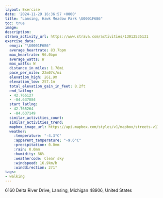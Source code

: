 ```yaml
---
layout: Exercise
date: '2024-11-29 16:36:57 +0000'
title: "Lansing, Hawk Meadow Park \U0001F6B6"
toc: true
image:
description:
strava_activity_url: https://www.strava.com/activities/13012535131
exercise_data:
  emoji: "\U0001F6B6"
  average_heartrate: 83.7bpm
  max_heartrate: 96.0bpm
  average_watts: W
  max_watts: W
  distance_in_miles: 1.78mi
  pace_per_mile: 22m07s/mi
  elevation_high: 261.9m
  elevation_low: 257.1m
  total_elevation_gain_in_feet: 8.2ft
  end_latlng:
  - 42.765127
  - -84.637884
  start_latlng:
  - 42.765264
  - -84.637149
  similar_activities_count:
  similar_activities_trend:
  mapbox_image_url: https://api.mapbox.com/styles/v1/mapbox/streets-v11/static/path-5+787af2-1.0(uz_dG%60rqcOO%40UIOAm%40LqCC%7B%40Bk%40Fo%40BMAWKWJQ%40%5BIe%40e%40IEM%40c%40NS%3FGe%40%5Bk%40EUBSPa%40DW%40y%40HaAC%7BBEYSi%40Mg%40C%5DGEGAUJKNs%40dC%5Bp%40GZ%3FNFXAAFLHf%40NRBR%3FPGl%40ArAHl%40%3FXMNCAMDI%3Fg%40Qa%40JSLIAQIMAOVCXA%3FBDHBZEb%40HJANONEj%40LRBXJTC%5COT%3F%60%40BPFDDAzABZC%60ABv%40CzA%3F%7CA%3F_CBfBCJ%40WCBB%3F%40F%3Fb%40Eb%40Ch%40AdCBLRTHAJIhAk%40HGP%5BNSPKPGT%40RHZd%40MO_%40UJ%40NJNPJVXZHDHADE%5C_ADYJKNEH%40PNLFH%40PAJBFTAd%40BLLLL%40RQDM%3FIKk%40Aa%40BKJIJB%5Cd%40Zr%40h%40d%40HBD%3FDI%3FI%5D%7D%40C%5BQi%40%40MBIVW%3FOKS%5BGKGGa%40Ba%40DMHKNGZAN%40),pin-s-s+e5b22e(-84.63665,42.76667),pin-s-f+89ae00(-84.63856000000004,42.766460000000016)/auto/800x800?access_token=pk.eyJ1Ijoiam9zaGJlY2ttYW4iLCJhIjoiY205eWR2aDd1MWZ6djJrbXc4a3M0bWZleiJ9.XiG9OWkNcZk2QzjJbxLB4A
  weather:
    :temperature: "-4.3°C"
    :apparent_temperature: "-9.6°C"
    :precipitation: 0.0mm
    :rain: 0.0mm
    :humidity: 86%
    :weathercode: Clear sky
    :windspeed: 16.9km/h
    :winddirection: 271°
tags:
- walking
---
```

6160 Delta River Drive, Lansing, Michigan 48906, United States
